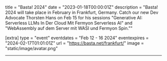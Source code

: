 title = "Basta! 2024"
date = "2023-01-18T00:00:01Z"
description = "Basta! 2024 will take place in February in Frankfurt, Germany. Catch our new Dev Advocate Thorsten Hans on Feb 15 for his sessions \"Generative AI: Serverless LLMs In Der Cloud Mit Fermyon Serverless AI\" and \"WebAssembly auf dem Server mit WASI und Fermyon Spin.\""

[extra]
type = "event"
eventdates = "Feb 12 - 16 2024"
eventexpires = "2024-02-17T01:01:01Z"
url = "https://basta.net/frankfurt/"
image = "static/image/avatar.png"

---
